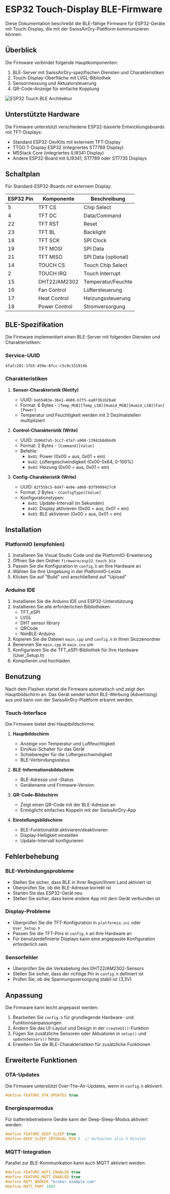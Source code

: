 # ESP32 Touch-Display BLE-Firmware

Diese Dokumentation beschreibt die BLE-fähige Firmware für ESP32-Geräte mit Touch-Display, die mit der SwissAirDry-Plattform kommunizieren können.

## Überblick

Die Firmware verbindet folgende Hauptkomponenten:

1. BLE-Server mit SwissAirDry-spezifischen Diensten und Charakteristiken
2. Touch-Display-Oberfläche mit LVGL-Bibliothek
3. Sensormessung und Aktuatorsteuerung 
4. QR-Code-Anzeige für einfache Kopplung

![ESP32 Touch BLE Architektur](../static/img/esp32_ble_architecture.png)

## Unterstützte Hardware

Die Firmware unterstützt verschiedene ESP32-basierte Entwicklungsboards mit TFT-Displays:

* Standard ESP32-DevKits mit externem TFT-Display
* TTGO T-Display ESP32 (integriertes ST7789 Display)
* M5Stack Core (integriertes ILI9341 Display)
* Andere ESP32-Board mit ILI9341, ST7789 oder ST7735 Displays

## Schaltplan

Für Standard-ESP32-Boards mit externem Display:

| ESP32 Pin | Komponente    | Beschreibung        |
|-----------|---------------|---------------------|
| 5         | TFT CS        | Chip Select         |
| 4         | TFT DC        | Data/Command        |
| 22        | TFT RST       | Reset               |
| 23        | TFT BL        | Backlight           |
| 18        | TFT SCK       | SPI Clock           |
| 19        | TFT MOSI      | SPI Data            |
| 21        | TFT MISO      | SPI Data (optional) |
| 14        | TOUCH CS      | Touch Chip Select   |
| 2         | TOUCH IRQ     | Touch Interrupt     |
| 15        | DHT22/AM2302  | Temperatur/Feuchte  |
| 16        | Fan Control   | Lüftersteuerung     |
| 17        | Heat Control  | Heizungssteuerung   |
| 18        | Power Control | Stromversorgung     |

## BLE-Spezifikation

Die Firmware implementiert einen BLE-Server mit folgenden Diensten und Charakteristiken:

### Service-UUID

```
4fafc201-1fb5-459e-8fcc-c5c9c331914b
```

### Charakteristiken

1. **Sensor-Charakteristik (Notify)**
   - UUID: `beb5483e-36e1-4688-b7f5-ea07361b26a8`
   - Format: 6 Bytes - `[Temp_MSB][Temp_LSB][Humid_MSB][Humid_LSB][Fan][Power]`
   - Temperatur und Feuchtigkeit werden mit 2 Dezimalstellen multipliziert

2. **Control-Charakteristik (Write)**
   - UUID: `2b96d7a5-3cc7-47a7-a908-13942b0db6d9`
   - Format: 2 Bytes - `[Command][Value]`
   - Befehle:
     - `0x01`: Power (0x00 = aus, 0x01 = ein)
     - `0x02`: Lüftergeschwindigkeit (0x00-0x64, 0-100%)
     - `0x03`: Heizung (0x00 = aus, 0x01 = ein)

3. **Config-Charakteristik (Write)**
   - UUID: `82f55bc5-6d47-4e9e-a868-93f9999427c0`
   - Format: 2 Bytes - `[ConfigType][Value]`
   - Konfigurationstypen:
     - `0x01`: Update-Intervall (in Sekunden)
     - `0x02`: Display aktivieren (0x00 = aus, 0x01 = ein)
     - `0x03`: BLE aktivieren (0x00 = aus, 0x01 = ein)

## Installation

### PlatformIO (empfohlen)

1. Installieren Sie Visual Studio Code und die PlatformIO-Erweiterung
2. Öffnen Sie den Ordner `firmware/esp32_touch_ble`
3. Passen Sie die Konfiguration in `config.h` an Ihre Hardware an
4. Wählen Sie Ihre Umgebung in der PlatformIO-Leiste
5. Klicken Sie auf "Build" und anschließend auf "Upload"

### Arduino IDE

1. Installieren Sie die Arduino IDE und ESP32-Unterstützung
2. Installieren Sie alle erforderlichen Bibliotheken:
   - TFT_eSPI
   - LVGL
   - DHT sensor library
   - QRCode
   - NimBLE-Arduino
3. Kopieren Sie die Dateien `main.cpp` und `config.h` in Ihren Skizzenordner
4. Benennen Sie `main.cpp` in `main.ino` um
5. Konfigurieren Sie die TFT_eSPI-Bibliothek für Ihre Hardware (User_Setup.h)
6. Kompilieren und hochladen

## Benutzung

Nach dem Flashen startet die Firmware automatisch und zeigt den Hauptbildschirm an. Das Gerät sendet sofort BLE-Werbung (Advertising) aus und kann von der SwissAirDry-Plattform erkannt werden.

### Touch-Interface

Die Firmware bietet drei Hauptbildschirme:

1. **Hauptbildschirm**
   - Anzeige von Temperatur und Luftfeuchtigkeit
   - Ein/Aus-Schalter für das Gerät
   - Schieberegler für die Lüftergeschwindigkeit
   - BLE-Verbindungsstatus

2. **BLE-Informationsbildschirm**
   - BLE-Adresse und -Status
   - Gerätename und Firmware-Version

3. **QR-Code-Bildschirm**
   - Zeigt einen QR-Code mit der BLE-Adresse an
   - Ermöglicht einfaches Koppeln mit der SwissAirDry-App

4. **Einstellungsbildschirm**
   - BLE-Funktionalität aktivieren/deaktivieren
   - Display-Helligkeit einstellen
   - Update-Intervall konfigurieren

## Fehlerbehebung

### BLE-Verbindungsprobleme

- Stellen Sie sicher, dass BLE in Ihrer Region/Ihrem Land aktiviert ist
- Überprüfen Sie, ob die BLE-Adresse korrekt ist
- Starten Sie das ESP32-Gerät neu
- Stellen Sie sicher, dass keine andere App mit dem Gerät verbunden ist

### Display-Probleme

- Überprüfen Sie die TFT-Konfiguration in `platformio.ini` oder `User_Setup.h`
- Passen Sie die TFT-Pins in `config.h` an Ihre Hardware an
- Für benutzerdefinierte Displays kann eine angepasste Konfiguration erforderlich sein

### Sensorfehler

- Überprüfen Sie die Verkabelung des DHT22/AM2302-Sensors
- Stellen Sie sicher, dass der richtige Pin in `config.h` definiert ist
- Prüfen Sie, ob die Spannungsversorgung stabil ist (3,3V)

## Anpassung

Die Firmware kann leicht angepasst werden:

1. Bearbeiten Sie `config.h` für grundlegende Hardware- und Funktionsanpassungen
2. Ändern Sie das UI-Layout und Design in der `createUI()`-Funktion
3. Fügen Sie zusätzliche Sensoren oder Aktuatoren in `setup()` und `updateSensors()` hinzu
4. Erweitern Sie die BLE-Charakteristiken für zusätzliche Funktionen

## Erweiterte Funktionen

### OTA-Updates

Die Firmware unterstützt Over-The-Air-Updates, wenn in `config.h` aktiviert:

```cpp
#define FEATURE_OTA_UPDATES true
```

### Energiesparmodus

Für batteriebetriebene Geräte kann der Deep-Sleep-Modus aktiviert werden:

```cpp
#define FEATURE_DEEP_SLEEP true
#define DEEP_SLEEP_INTERVAL_MIN 5  // Aufwachen alle 5 Minuten
```

### MQTT-Integration

Parallel zur BLE-Kommunikation kann auch MQTT aktiviert werden:

```cpp
#define FEATURE_WIFI_ENABLED true
#define FEATURE_MQTT_ENABLED true
#define MQTT_BROKER "broker.example.com"
#define MQTT_PORT 1883
```